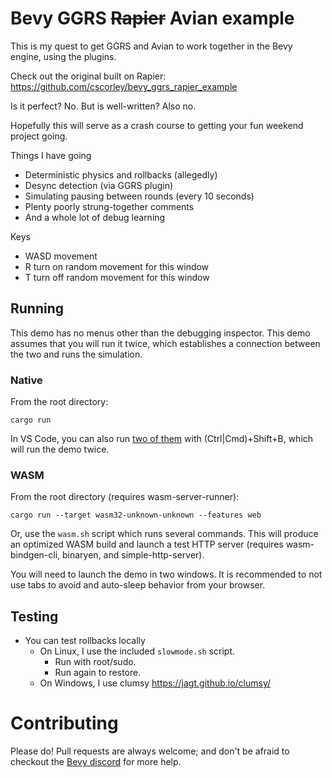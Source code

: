 # Bevy GGRS <s>Rapier</s> Avian example

This is my quest to get GGRS and Avian to work together in the Bevy engine,
using the plugins.

Check out the original built on Rapier:
https://github.com/cscorley/bevy_ggrs_rapier_example

Is it perfect? No. But is well-written? Also no.

Hopefully this will serve as a crash course to getting your fun weekend project
going.

Things I have going

- Deterministic physics and rollbacks (allegedly)
- Desync detection (via GGRS plugin)
- Simulating pausing between rounds (every 10 seconds)
- Plenty poorly strung-together comments
- And a whole lot of debug learning

Keys

- WASD movement
- R turn on random movement for this window
- T turn off random movement for this window

## Running

This demo has no menus other than the debugging inspector. This demo assumes
that you will run it twice, which establishes a connection between the two and
runs the simulation.

### Native

From the root directory:

```
cargo run
```

In VS Code, you can also run
[two of them](https://www.youtube.com/watch?v=btHpHjabRcc) with
(Ctrl|Cmd)+Shift+B, which will run the demo twice.

### WASM

From the root directory (requires wasm-server-runner):

```
cargo run --target wasm32-unknown-unknown --features web
```

Or, use the `wasm.sh` script which runs several commands. This will produce an
optimized WASM build and launch a test HTTP server (requires wasm-bindgen-cli,
binaryen, and simple-http-server).

You will need to launch the demo in two windows. It is recommended to not use
tabs to avoid and auto-sleep behavior from your browser.

## Testing

- You can test rollbacks locally
  - On Linux, I use the included `slowmode.sh` script.
    - Run with root/sudo.
    - Run again to restore.
  - On Windows, I use clumsy https://jagt.github.io/clumsy/

# Contributing

Please do! Pull requests are always welcome; and don't be afraid to checkout the
[Bevy discord](https://discord.gg/bevy) for more help.
